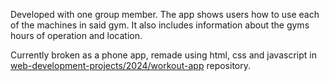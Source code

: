 Developed with one group member. 
The app shows users how to use each 
of the machines in said gym. It also 
includes information about the gyms 
hours of operation and location. 

Currently broken as a phone app, 
remade using html, css and javascript in 
[web-development-projects/2024/workout-app](https://github.com/Flamesword33/web-development-projects/tree/main/2024/workout-app) repository.
